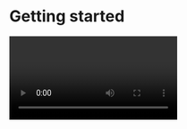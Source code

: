 # Getting started

<Video url="https://www.youtube.com/embed/909CE7EY0xI" />

AEUX is a set of panels for Figma, Sketch and After Effects. Transfer layers as you need them with the least amount of friction between visual design and motion.

Formerly known as Sketch2AE, AEUX is designed to keep up with the newest ways people are designing for screens. Spell it out or say it like A-Yo.